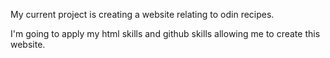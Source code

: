 My current project is creating a website relating to odin recipes. 

I'm going to apply my html skills and github skills allowing me to create this website.
